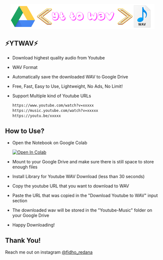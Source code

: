 <p align="center">
  <img src="https://raw.githubusercontent.com/fidhoredana/ytwav/master/YTWAV.png" alt="LOGO">
</p>



## ⚡YTWAV⚡

- Download highest quality audio from Youtube
- WAV Format
- Automatically save the downloaded WAV to Google Drive
- Free, Fast, Easy to Use, Lightweight, No Ads, No Limit!
- Support Multiple kind of Youtube URLs
    
    ```bash
    https://www.youtube.com/watch?v=xxxxx
    https://music.youtube.com/watch?v=xxxxx
    https://youtu.be/xxxxx
    ```

## How to Use?
- Open the Notebook on Google Colab
    
     [![Open In Colab](https://colab.research.google.com/assets/colab-badge.svg)](https://colab.research.google.com/github/fidhoredana/ytwav/blob/master/YOUTUBE%20TO%20WAV%20DOWNLOADER.ipynb)

- Mount to your Google Drive and make sure there is still space to store enough files
- Install Library for Youtube WAV Download (less than 30 seconds)
- Copy the youtube URL that you want to download to WAV
- Paste the URL that was copied in the "Download Youtube to WAV" input section
- The downloaded wav will be stored in the "Youtube-Music" folder on your Google Drive
- Happy Downloading!
## Thank You!

Reach me out on instagram [@fidho_redana](https://instagram.com/fidho_redana)
